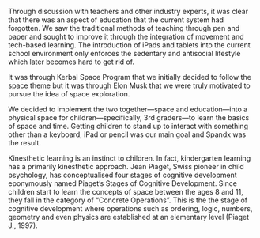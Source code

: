 Through discussion with teachers and other industry experts, it was clear that there was an aspect of education that the current system had forgotten. We saw the traditional methods of teaching through pen and paper and sought to improve it through the integration of movement and tech-based learning. The introduction of iPads and tablets into the current school environment only enforces the sedentary and antisocial lifestyle which later becomes hard to get rid of.
 
It was through Kerbal Space Program that we initially decided to follow the space theme but it was through Elon Musk that we were truly motivated to pursue the idea of space exploration.
 
We decided to implement the two together—space and education—into a physical space for children—specifically, 3rd graders—to learn the basics of space and time. Getting children to stand up to interact with something other than a keyboard, iPad or pencil was our main goal and Spandx was the result.
 
Kinesthetic learning is an instinct to children. In fact, kindergarten learning has a primarily kinesthetic approach. Jean Piaget, Swiss pioneer in child psychology, has conceptualised four stages of cognitive development eponymously named Piaget’s Stages of Cognitive Development. Since children start to learn the concepts of space between the ages 8 and 11, they fall in the category of “Concrete Operations”. This is the the stage of cognitive development where operations such as ordering, logic, numbers, geometry and even physics are established at an elementary level (Piaget J., 1997).
